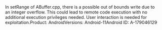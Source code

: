 In setRange of ABuffer.cpp, there is a possible out of bounds write due to an integer overflow. This could lead to remote code execution with no additional execution privileges needed. User interaction is needed for exploitation.Product: AndroidVersions: Android-11Android ID: A-179046129
